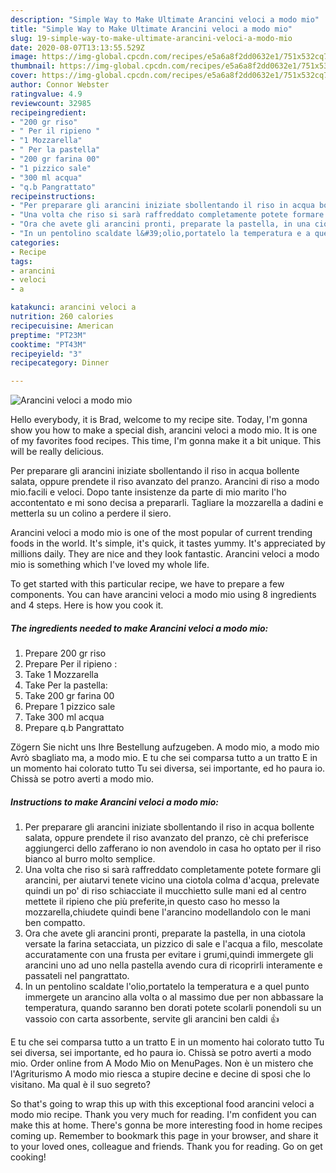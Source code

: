 ```yaml
---
description: "Simple Way to Make Ultimate Arancini veloci a modo mio"
title: "Simple Way to Make Ultimate Arancini veloci a modo mio"
slug: 19-simple-way-to-make-ultimate-arancini-veloci-a-modo-mio
date: 2020-08-07T13:13:55.529Z
image: https://img-global.cpcdn.com/recipes/e5a6a8f2dd0632e1/751x532cq70/arancini-veloci-a-modo-mio-recipe-main-photo.jpg
thumbnail: https://img-global.cpcdn.com/recipes/e5a6a8f2dd0632e1/751x532cq70/arancini-veloci-a-modo-mio-recipe-main-photo.jpg
cover: https://img-global.cpcdn.com/recipes/e5a6a8f2dd0632e1/751x532cq70/arancini-veloci-a-modo-mio-recipe-main-photo.jpg
author: Connor Webster
ratingvalue: 4.9
reviewcount: 32985
recipeingredient:
- "200 gr riso"
- " Per il ripieno "
- "1 Mozzarella"
- " Per la pastella"
- "200 gr farina 00"
- "1 pizzico sale"
- "300 ml acqua"
- "q.b Pangrattato"
recipeinstructions:
- "Per preparare gli arancini iniziate sbollentando il riso in acqua bollente salata, oppure prendete il riso avanzato del pranzo, cè chi preferisce aggiungerci dello zafferano io non avendolo in casa ho optato per il riso bianco al burro molto semplice."
- "Una volta che riso si sarà raffreddato completamente potete formare gli arancini, per aiutarvi tenete vicino una ciotola colma d&#39;acqua, prelevate quindi un po&#39; di riso schiacciate il mucchietto sulle mani ed al centro mettete il ripieno che più preferite,in questo caso ho messo la mozzarella,chiudete quindi bene l&#39;arancino modellandolo con le mani ben compatto."
- "Ora che avete gli arancini pronti, preparate la pastella, in una ciotola versate la farina setacciata, un pizzico di sale e l&#39;acqua a filo, mescolate accuratamente con una frusta per evitare i grumi,quindi immergete gli arancini uno ad uno nella pastella avendo cura di ricoprirli interamente e passateli nel pangrattato."
- "In un pentolino scaldate l&#39;olio,portatelo la temperatura e a quel punto immergete un arancino alla volta o al massimo due per non abbassare la temperatura, quando saranno ben dorati potete scolarli ponendoli su un vassoio con carta assorbente, servite gli arancini ben caldi 👍"
categories:
- Recipe
tags:
- arancini
- veloci
- a

katakunci: arancini veloci a 
nutrition: 260 calories
recipecuisine: American
preptime: "PT23M"
cooktime: "PT43M"
recipeyield: "3"
recipecategory: Dinner

---
```



![Arancini veloci a modo mio](https://img-global.cpcdn.com/recipes/e5a6a8f2dd0632e1/751x532cq70/arancini-veloci-a-modo-mio-recipe-main-photo.jpg)

Hello everybody, it is Brad, welcome to my recipe site. Today, I'm gonna show you how to make a special dish, arancini veloci a modo mio. It is one of my favorites food recipes. This time, I'm gonna make it a bit unique. This will be really delicious.

Per preparare gli arancini iniziate sbollentando il riso in acqua bollente salata, oppure prendete il riso avanzato del pranzo. Arancini di riso a modo mio.facili e veloci. Dopo tante insistenze da parte di mio marito l&#39;ho accontentato e mi sono decisa a prepararli. Tagliare la mozzarella a dadini e metterla su un colino a perdere il siero.

Arancini veloci a modo mio is one of the most popular of current trending foods in the world. It's simple, it's quick, it tastes yummy. It's appreciated by millions daily. They are nice and they look fantastic. Arancini veloci a modo mio is something which I've loved my whole life.


To get started with this particular recipe, we have to prepare a few components. You can have arancini veloci a modo mio using 8 ingredients and 4 steps. Here is how you cook it.

<!--inarticleads1-->

##### The ingredients needed to make Arancini veloci a modo mio:

1. Prepare 200 gr riso
1. Prepare  Per il ripieno :
1. Take 1 Mozzarella
1. Take  Per la pastella:
1. Take 200 gr farina 00
1. Prepare 1 pizzico sale
1. Take 300 ml acqua
1. Prepare q.b Pangrattato


Zögern Sie nicht uns Ihre Bestellung aufzugeben. A modo mio, a modo mio Avrò sbagliato ma, a modo mio. E tu che sei comparsa tutto a un tratto E in un momento hai colorato tutto Tu sei diversa, sei importante, ed ho paura io. Chissà se potro averti a modo mio. 

<!--inarticleads2-->

##### Instructions to make Arancini veloci a modo mio:

1. Per preparare gli arancini iniziate sbollentando il riso in acqua bollente salata, oppure prendete il riso avanzato del pranzo, cè chi preferisce aggiungerci dello zafferano io non avendolo in casa ho optato per il riso bianco al burro molto semplice.
1. Una volta che riso si sarà raffreddato completamente potete formare gli arancini, per aiutarvi tenete vicino una ciotola colma d&#39;acqua, prelevate quindi un po&#39; di riso schiacciate il mucchietto sulle mani ed al centro mettete il ripieno che più preferite,in questo caso ho messo la mozzarella,chiudete quindi bene l&#39;arancino modellandolo con le mani ben compatto.
1. Ora che avete gli arancini pronti, preparate la pastella, in una ciotola versate la farina setacciata, un pizzico di sale e l&#39;acqua a filo, mescolate accuratamente con una frusta per evitare i grumi,quindi immergete gli arancini uno ad uno nella pastella avendo cura di ricoprirli interamente e passateli nel pangrattato.
1. In un pentolino scaldate l&#39;olio,portatelo la temperatura e a quel punto immergete un arancino alla volta o al massimo due per non abbassare la temperatura, quando saranno ben dorati potete scolarli ponendoli su un vassoio con carta assorbente, servite gli arancini ben caldi 👍


E tu che sei comparsa tutto a un tratto E in un momento hai colorato tutto Tu sei diversa, sei importante, ed ho paura io. Chissà se potro averti a modo mio. Order online from A Modo Mio on MenuPages. Non è un mistero che l&#39;Agriturismo A modo mio riesca a stupire decine e decine di sposi che lo visitano. Ma qual è il suo segreto? 

So that's going to wrap this up with this exceptional food arancini veloci a modo mio recipe. Thank you very much for reading. I'm confident you can make this at home. There's gonna be more interesting food in home recipes coming up. Remember to bookmark this page in your browser, and share it to your loved ones, colleague and friends. Thank you for reading. Go on get cooking!
